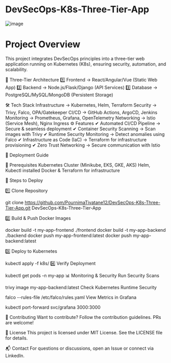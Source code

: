 # DevSecOps-K8s-Three-Tier-App


![image](https://github.com/user-attachments/assets/66ddf5d0-1267-42b1-bad5-4334ea234d97)

# Project Overview
This project integrates DevSecOps principles into a three-tier web application running on Kubernetes (K8s), ensuring security, automation, and scalability.


🔹 Three-Tier Architecture
1️⃣ Frontend → React/Angular/Vue (Static Web App)
2️⃣ Backend → Node.js/Flask/Django (API Services)
3️⃣ Database → PostgreSQL/MySQL/MongoDB (Persistent Storage)

🛠️ Tech Stack
Infrastructure → Kubernetes, Helm, Terraform
Security → Trivy, Falco, OPA/Gatekeeper
CI/CD → GitHub Actions, ArgoCD, Jenkins
Monitoring → Prometheus, Grafana, OpenTelemetry
Networking → Istio (Service Mesh), Nginx Ingress
⚙️ Features
✔ Automated CI/CD Pipeline → Secure & seamless deployment
✔ Container Security Scanning → Scan images with Trivy
✔ Runtime Security Monitoring → Detect anomalies using Falco
✔ Infrastructure as Code (IaC) → Terraform for infrastructure provisioning
✔ Zero Trust Networking → Secure communication with Istio

🚀 Deployment Guide

🔹 Prerequisites
Kubernetes Cluster (Minikube, EKS, GKE, AKS)
Helm, Kubectl installed
Docker & Terraform for infrastructure

🔹 Steps to Deploy

1️⃣ Clone Repository

git clone https://github.com/PournimaTivatane12/DevSecOps-K8s-Three-Tier-App.git
 DevSecOps-K8s-Three-Tier-App

2️⃣ Build & Push Docker Images


docker build -t my-app-frontend ./frontend
docker build -t my-app-backend ./backend
docker push my-app-frontend:latest
docker push my-app-backend:latest

3️⃣ Deploy to Kubernetes


kubectl apply -f k8s/
4️⃣ Verify Deployment

kubectl get pods -n my-app
📊 Monitoring & Security
Run Security Scans

trivy image my-app-backend:latest
Check Kubernetes Runtime Security

falco --rules-file /etc/falco/rules.yaml
View Metrics in Grafana

kubectl port-forward svc/grafana 3000:3000

📜 Contributing
Want to contribute? Follow the contribution guidelines. PRs are welcome!

📄 License
This project is licensed under MIT License. See the LICENSE file for details.

📬 Contact
For questions or discussions, open an Issue or connect via LinkedIn.

